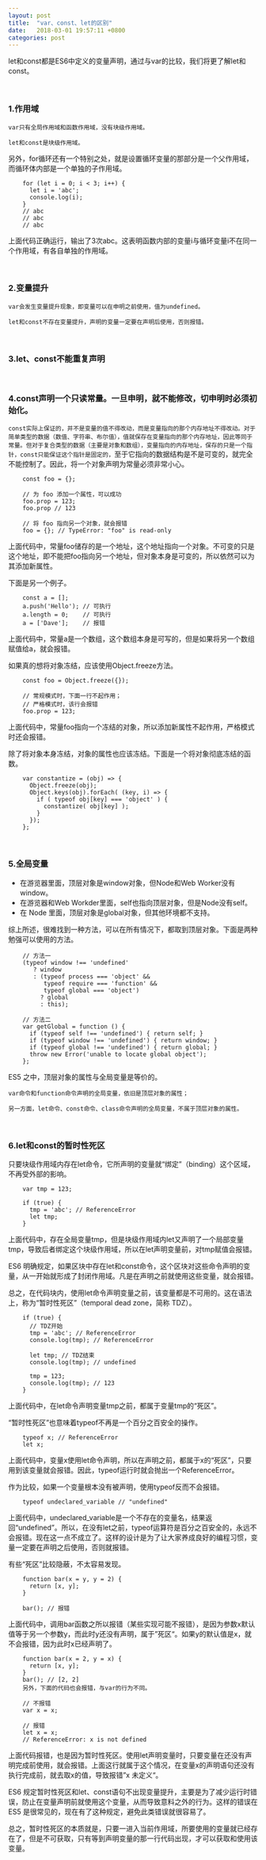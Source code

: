 ```yaml
---
layout: post
title:  "var、const、let的区别"
date:   2018-03-01 19:57:11 +0800
categories: post
---
```


let和const都是ES6中定义的变量声明，通过与var的比较，我们将更了解let和const。

&nbsp;
### 1.作用域

`var只有全局作用域和函数作用域，没有块级作用域。`

`let和const是块级作用域。`

另外，for循环还有一个特别之处，就是设置循环变量的那部分是一个父作用域，而循环体内部是一个单独的子作用域。

        for (let i = 0; i < 3; i++) {
          let i = 'abc';
          console.log(i);
        }
        // abc
        // abc
        // abc

上面代码正确运行，输出了3次abc。这表明函数内部的变量i与循环变量i不在同一个作用域，有各自单独的作用域。

&nbsp;
### 2.变量提升

`var会发生变量提升现象，即变量可以在申明之前使用，值为undefined。`

`let和const不存在变量提升，声明的变量一定要在声明后使用，否则报错。`

&nbsp;
### 3.let、const不能重复声明

&nbsp;
### 4.const声明一个只读常量。一旦申明，就不能修改，切申明时必须初始化。

`const实际上保证的，并不是变量的值不得改动，而是变量指向的那个内存地址不得改动。对于简单类型的数据（数值、字符串、布尔值），值就保存在变量指向的那个内存地址，因此等同于常量。但对于复合类型的数据（主要是对象和数组），变量指向的内存地址，保存的只是一个指针，const只能保证这个指针是固定的，`至于它指向的数据结构是不是可变的，就完全不能控制了。因此，将一个对象声明为常量必须非常小心。

        const foo = {};
        
        // 为 foo 添加一个属性，可以成功
        foo.prop = 123;
        foo.prop // 123
        
        // 将 foo 指向另一个对象，就会报错
        foo = {}; // TypeError: "foo" is read-only

上面代码中，常量foo储存的是一个地址，这个地址指向一个对象。不可变的只是这个地址，即不能把foo指向另一个地址，但对象本身是可变的，所以依然可以为其添加新属性。

下面是另一个例子。

        const a = [];
        a.push('Hello'); // 可执行
        a.length = 0;    // 可执行
        a = ['Dave'];    // 报错

上面代码中，常量a是一个数组，这个数组本身是可写的，但是如果将另一个数组赋值给a，就会报错。

如果真的想将对象冻结，应该使用Object.freeze方法。

        const foo = Object.freeze({});

        // 常规模式时，下面一行不起作用；
        // 严格模式时，该行会报错
        foo.prop = 123;

上面代码中，常量foo指向一个冻结的对象，所以添加新属性不起作用，严格模式时还会报错。

除了将对象本身冻结，对象的属性也应该冻结。下面是一个将对象彻底冻结的函数。

        var constantize = (obj) => {
          Object.freeze(obj);
          Object.keys(obj).forEach( (key, i) => {
            if ( typeof obj[key] === 'object' ) {
              constantize( obj[key] );
            }
          });
        };

&nbsp;
### 5.全局变量

* 在游览器里面，顶层对象是window对象，但Node和Web Worker没有window。
* 在游览器和Web Workder里面，self也指向顶层对象，但是Node没有self。
* 在 Node 里面，顶层对象是global对象，但其他环境都不支持。

综上所述，很难找到一种方法，可以在所有情况下，都取到顶层对象。下面是两种勉强可以使用的方法。

        // 方法一
        (typeof window !== 'undefined'
           ? window
           : (typeof process === 'object' &&
              typeof require === 'function' &&
              typeof global === 'object')
             ? global
             : this);
        
        // 方法二
        var getGlobal = function () {
          if (typeof self !== 'undefined') { return self; }
          if (typeof window !== 'undefined') { return window; }
          if (typeof global !== 'undefined') { return global; }
          throw new Error('unable to locate global object');
        };
 
ES5 之中，顶层对象的属性与全局变量是等价的。

`var命令和function命令声明的全局变量，依旧是顶层对象的属性；`

`另一方面，let命令、const命令、class命令声明的全局变量，不属于顶层对象的属性。`

&nbsp;
### 6.let和const的暂时性死区

只要块级作用域内存在let命令，它所声明的变量就“绑定”（binding）这个区域，不再受外部的影响。

        var tmp = 123;
            
        if (true) {
          tmp = 'abc'; // ReferenceError
          let tmp;
        }

上面代码中，存在全局变量tmp，但是块级作用域内let又声明了一个局部变量tmp，导致后者绑定这个块级作用域，所以在let声明变量前，对tmp赋值会报错。

ES6 明确规定，如果区块中存在let和const命令，这个区块对这些命令声明的变量，从一开始就形成了封闭作用域。凡是在声明之前就使用这些变量，就会报错。

总之，在代码块内，使用let命令声明变量之前，该变量都是不可用的。这在语法上，称为“暂时性死区”（temporal dead zone，简称 TDZ）。

        if (true) {
          // TDZ开始
          tmp = 'abc'; // ReferenceError
          console.log(tmp); // ReferenceError
        
          let tmp; // TDZ结束
          console.log(tmp); // undefined
        
          tmp = 123;
          console.log(tmp); // 123
        }

上面代码中，在let命令声明变量tmp之前，都属于变量tmp的“死区”。

“暂时性死区”也意味着typeof不再是一个百分之百安全的操作。

        typeof x; // ReferenceError
        let x;

上面代码中，变量x使用let命令声明，所以在声明之前，都属于x的“死区”，只要用到该变量就会报错。因此，typeof运行时就会抛出一个ReferenceError。

作为比较，如果一个变量根本没有被声明，使用typeof反而不会报错。

        typeof undeclared_variable // "undefined"

上面代码中，undeclared_variable是一个不存在的变量名，结果返回“undefined”。所以，在没有let之前，typeof运算符是百分之百安全的，永远不会报错。现在这一点不成立了。这样的设计是为了让大家养成良好的编程习惯，变量一定要在声明之后使用，否则就报错。

有些“死区”比较隐蔽，不太容易发现。

        function bar(x = y, y = 2) {
          return [x, y];
        }
        
        bar(); // 报错

上面代码中，调用bar函数之所以报错（某些实现可能不报错），是因为参数x默认值等于另一个参数y，而此时y还没有声明，属于”死区“。如果y的默认值是x，就不会报错，因为此时x已经声明了。

        function bar(x = 2, y = x) {
          return [x, y];
        }
        bar(); // [2, 2]
        另外，下面的代码也会报错，与var的行为不同。
        
        // 不报错
        var x = x;
        
        // 报错
        let x = x;
        // ReferenceError: x is not defined

上面代码报错，也是因为暂时性死区。使用let声明变量时，只要变量在还没有声明完成前使用，就会报错。上面这行就属于这个情况，在变量x的声明语句还没有执行完成前，就去取x的值，导致报错”x 未定义“。

ES6 规定暂时性死区和let、const语句不出现变量提升，主要是为了减少运行时错误，防止在变量声明前就使用这个变量，从而导致意料之外的行为。这样的错误在 ES5 是很常见的，现在有了这种规定，避免此类错误就很容易了。

总之，暂时性死区的本质就是，只要一进入当前作用域，所要使用的变量就已经存在了，但是不可获取，只有等到声明变量的那一行代码出现，才可以获取和使用该变量。



